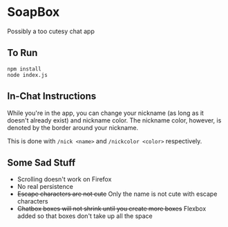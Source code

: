 # SoapBox
Possibly a too cutesy chat app

## To Run
```
npm install
node index.js
```

## In-Chat Instructions

While you're in the app, you can change your nickname (as long as it doesn't already exist) and nickname color. The nickname color, however, is denoted by the border around your nickname.

This is done with `/nick <name>` and `/nickcolor <color>` respectively.

## Some Sad Stuff
- Scrolling doesn't work on Firefox
- No real persistence
- ~~Escape characters are not cute~~ Only the name is not cute with escape characters
- ~~Chatbox boxes will not shrink until you create more boxes~~ Flexbox added so that boxes don't take up all the space
